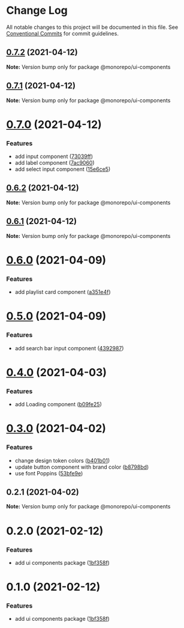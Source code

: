 # Change Log

All notable changes to this project will be documented in this file.
See [Conventional Commits](https://conventionalcommits.org) for commit guidelines.

## [0.7.2](https://github.com/emunhoz/spotifood/compare/@monorepo/ui-components@0.7.1...@monorepo/ui-components@0.7.2) (2021-04-12)

**Note:** Version bump only for package @monorepo/ui-components





## [0.7.1](https://github.com/emunhoz/spotifood/compare/@monorepo/ui-components@0.7.0...@monorepo/ui-components@0.7.1) (2021-04-12)

**Note:** Version bump only for package @monorepo/ui-components





# [0.7.0](https://github.com/emunhoz/spotifood/compare/@monorepo/ui-components@0.6.2...@monorepo/ui-components@0.7.0) (2021-04-12)


### Features

* add input component ([73039ff](https://github.com/emunhoz/spotifood/commit/73039ff18278adaab947ae4c27103314292acdc1))
* add label component ([7ac9060](https://github.com/emunhoz/spotifood/commit/7ac906057b4e303d475c1b81420ab5c4938d8f8c))
* add select input component ([15e6ce5](https://github.com/emunhoz/spotifood/commit/15e6ce59c5f0dc2fa8bccd79de0085d6173cd9ff))





## [0.6.2](https://github.com/emunhoz/spotifood/compare/@monorepo/ui-components@0.6.1...@monorepo/ui-components@0.6.2) (2021-04-12)

**Note:** Version bump only for package @monorepo/ui-components





## [0.6.1](https://github.com/emunhoz/spotifood/compare/@monorepo/ui-components@0.6.0...@monorepo/ui-components@0.6.1) (2021-04-12)

**Note:** Version bump only for package @monorepo/ui-components





# [0.6.0](https://github.com/emunhoz/spotifood/compare/@monorepo/ui-components@0.5.0...@monorepo/ui-components@0.6.0) (2021-04-09)


### Features

* add playlist card component ([a351e4f](https://github.com/emunhoz/spotifood/commit/a351e4fbe326722eaf8b0d1c35fbd9dd124b0857))





# [0.5.0](https://github.com/emunhoz/spotifood/compare/@monorepo/ui-components@0.4.0...@monorepo/ui-components@0.5.0) (2021-04-09)


### Features

* add search bar input component ([4392987](https://github.com/emunhoz/spotifood/commit/43929870548bd498b3d24f19a937c8f864c91dcb))





# [0.4.0](https://github.com/emunhoz/spotifood/compare/@monorepo/ui-components@0.3.0...@monorepo/ui-components@0.4.0) (2021-04-03)


### Features

* add Loading component ([b09fe25](https://github.com/emunhoz/spotifood/commit/b09fe25adfe11402455aae6edf9c349de29a1c67))





# [0.3.0](https://github.com/emunhoz/spotifood/compare/@monorepo/ui-components@0.2.1...@monorepo/ui-components@0.3.0) (2021-04-02)


### Features

* change design token colors ([b401b01](https://github.com/emunhoz/spotifood/commit/b401b01b818f5a8967567a0aed60ac8d1d497a77))
* update button component with brand color ([b8798bd](https://github.com/emunhoz/spotifood/commit/b8798bd9e4f937bb0d57f1996e1d366cdda0cdce))
* use font Poppins ([53bfe9e](https://github.com/emunhoz/spotifood/commit/53bfe9ea4fc0892723c10fc7b1acdfd94dca5dd2))





## 0.2.1 (2021-04-02)

**Note:** Version bump only for package @monorepo/ui-components





# 0.2.0 (2021-02-12)


### Features

* add ui components package ([1bf358f](https://github.com/emunhoz/monorepo-boilerplate/commit/1bf358fb0891a84d79ea2d8382a2cfb1a008e34e))





# 0.1.0 (2021-02-12)


### Features

* add ui components package ([1bf358f](https://github.com/emunhoz/monorepo-boilerplate/commit/1bf358fb0891a84d79ea2d8382a2cfb1a008e34e))
